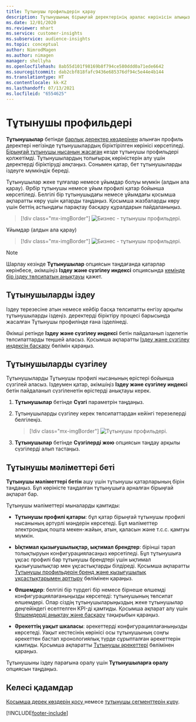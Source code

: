```yaml
---
title: Тұтынушы профильдерін қарау
description: Тұтынушының бірыңғай деректерінің аралас көрінісін алыңыз.
ms.date: 12/01/2020
ms.reviewer: mhart
ms.service: customer-insights
ms.subservice: audience-insights
ms.topic: conceptual
author: NimrodMagen
ms.author: nimagen
manager: shellyha
ms.openlocfilehash: 8ab55d101f98169b8f794ce580ddd0a71ede6642
ms.sourcegitcommit: dab2cbf818fafc9436e685376df94c5e44e4b144
ms.translationtype: HT
ms.contentlocale: kk-KZ
ms.lasthandoff: 07/13/2021
ms.locfileid: "6554625"
---
```

# <a name="customer-profiles"></a>Тұтынушы профильдері

**Тұтынушылар** бетінде [барлық деректер көздерінен](data-sources.md) алынған профиль деректері негізінде тұтынушылардың біріктірілген көрінісі көрсетіледі. [Бірыңғай тұтынушы нысанын жасаған](data-unification.md) кезде тұтынушы профильдері қолжетімді. Тұтынушылардың толығырақ көріністерін алу үшін деректерді біріктіруді аяқтаңыз. Сонымен қатар, бет тұтынушыларды іздеуге мүмкіндік береді.

Тұтынушылар жеке тұлғалар немесе ұйымдар болуы мүмкін (алдын ала қарау). Әрбір тұтынушы немесе ұйым профилі қатар бойынша көрсетіледі. Белгілі бір тұтынушыдағы немесе ұйымдағы қосымша ақпаратты көру үшін қатарды таңдаңыз. Қосымша жазбаларды көру үшін беттің астындағы парақтау басқару құралдарын пайдаланыңыз.

> [!div class="mx-imgBorder"] 
> ![Бизнес - тұтынушы профильдері.](media/profiles-customers.png "Бизнес - тұтынушы профильдері")

Ұйымдар (алдын ала қарау)
> [!div class="mx-imgBorder"] 
> ![Бизнес - тұтынушы профильдері.](media/profile-customers-b2b.png "Бизнес - бизнес профильдері")

> [!NOTE]
> Шарлау кезінде **Тұтынушылар** опциясын таңдағанда қатарлар көрінбесе, әкімшіңіз **Іздеу және сүзгілеу индексі** опциясында [кемінде бір іздеу төлсипатын анықтауы](search-filter-index.md) қажет.

## <a name="search-for-customers"></a>Тұтынушыларды іздеу

Іздеу терезесіне атын немесе кейбір басқа төлсипатты енгізу арқылы тұтынушыларды іздеңіз. деректерді біріктіру процесі барысында жасалған Тұтынушы профилінде ғана ізделінеді.

Әкімші ретінде **Іздеу және сүзгілеу индексі** бетін пайдаланып ізделетін төлсипаттарды теңшей аласыз. Қосымша ақпаратты [Іздеу және сүзгілеу индексін басқару](search-filter-index.md) бөлімін қараңыз.

## <a name="filter-customers"></a>Тұтынушыларды сүзгілеу

Тұтынушыларды Тұтынушы профилі нысанының өрістері бойынша сүзгілей аласыз. Іздеумен қатар, әкімшіңіз **Іздеу және сүзгілеу индексі** бетін пайдаланып сүзгіленетін өрістерді анықтауы керек.

1. **Тұтынушылар** бетінде **Сүзгі** параметрін таңдаңыз.

2. Тұтынушыларды сүзгілеу керек төлсипаттардан кейінгі терезелерді белгілеңіз.

   > [!div class="mx-imgBorder"] 
   > ![Тұтынушы профильдері.](media/profiles-customers3.png "Тұтынушы профильдері")

3. **Тұтынушылар** бетінде **Сүзгілерді жою** опциясын таңдау арқылы сүзгілерді алып тастаңыз.

##  <a name="customer-details-page"></a>Тұтынушы мәліметтері беті

**Тұтынушы мәліметтері бетін** ашу үшін тұтынушы қатарларының бірін таңдаңыз. Бұл көріністе таңдалған тұтынушыға арналған бірыңғай ақпарат бар.

Тұтынушы мәліметтері мыналарды қамтиды:

-   **Тұтынушы профилі қатары**: бұл қатар бірыңғай тұтынушы профилі нысанының әртүрлі мәндерін көрсетеді. Бұл мәліметтер электрондық пошта мекен-жайын, атын, қаласын және т.с.с. қамтуы мүмкін. 

-   **Ықтимал қызығушылықтар, ықтимал брендтер**: бірінші тарап толықтыруын конфигурацияласаңыз көрсетіледі. Бұл тұтынушыға ұқсас профилі бар тұтынушы брендтері үшін ықтимал қызығушылықтар мен ұқсастықтарды білдіреді. Қосымша ақпаратты [Тұтынушы профильдерін бренд және қызығушылық ұқсастықтарымен арттыру](enrichment-microsoft.md) бөлімінен қараңыз.

-   **Өлшемдер**: белгілі бір түрдегі бір немесе бірнеше өлшемді конфигурациялағаныңызды көрсетеді: тұтынушының төлсипат өлшемдері. Олар сіздің тұтынушыларыңыздың жеке тұтынушылар деңгейіндегі есептелген KPI-ді қамтиды. Қосымша ақпарат алу үшін [Өлшемдерді анықтау және басқару](measures.md) тақырыбын қараңыз.

-   **Әрекеттің уақыт шкаласы**: әрекеттерді конфигурациялағаныңызды көрсетеді. Уақыт кестесінің көрінісі осы тұтынушының соңғы әрекеттен бастап хронологиялық түрде сұрыпталған әрекеттерін қамтиды. Қосымша ақпаратты [Тұтынушы әрекеттері](activities.md) бөлімінен қараңыз.

Тұтынушыны іздеу парағына оралу үшін **Тұтынушыларға оралу** опциясын таңдаңыз.

## <a name="next-steps"></a>Келесі қадамдар

[Қосымша дерек көздерін қосу ](data-sources.md)немесе [тұтынушы сегменттерін құру](segments.md).


[!INCLUDE[footer-include](../includes/footer-banner.md)]
